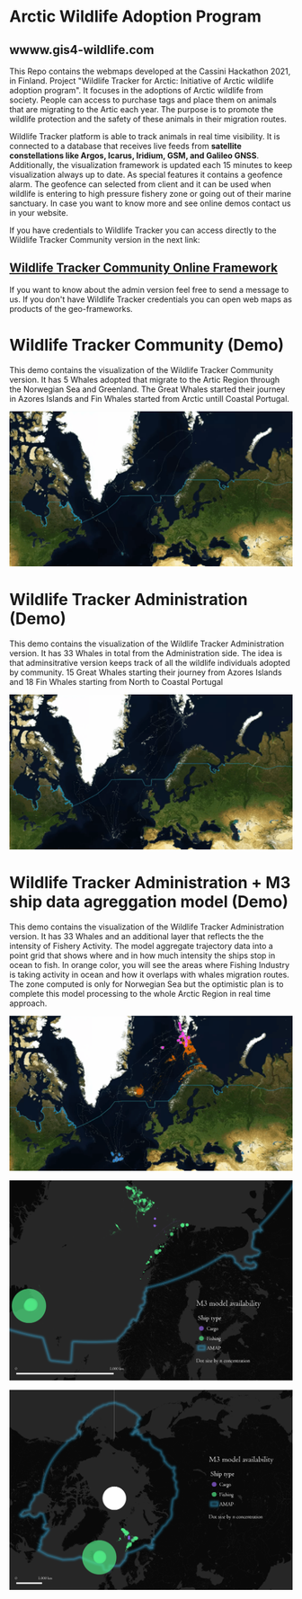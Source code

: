 # Arctic Wildlife Adoption Program
## wwww.gis4-wildlife.com

This Repo contains the webmaps developed at the Cassini Hackathon 2021, in Finland. Project "Wildlife Tracker for Arctic: Initiative of Arctic wildlife adoption program". It focuses in the adoptions of Arctic wildlife from society. People can access to purchase tags and place them on animals that are migrating to the Artic each year. The purpose is to promote the wildlife protection and the safety of these animals in their migration routes.

Wildlife Tracker platform is able to track animals in real time visibility. It is connected to a database that receives live feeds from **satellite constellations like Argos, Icarus, Iridium, GSM, and Galileo GNSS**. Additionally, the visualization framework is updated each 15 minutes to keep visualization always up to date. As special features it contains a geofence alarm. The geofence can selected from client and it can be used when wildlife is entering to high pressure fishery zone or going out of their marine sanctuary. In case you want to know more and see online demos contact us in your website.

If you have credentials to Wildlife Tracker you can access directly to the Wildlife Tracker Community version in the next link:

## [Wildlife Tracker Community Online Framework](https://share.streamlit.io/bryanvallejo16/wildlife-tracker-adoption-0.1/main/gis4-adoption.py)

If you want to know about the admin version feel free to send a message to us.
If you don't have Wildlife Tracker credentials you can open web maps as products of the geo-frameworks.

# Wildlife Tracker Community (Demo)
This demo contains the visualization of the Wildlife Tracker Community version. It has 5 Whales adopted that migrate to the Artic Region through the Norwegian Sea and Greenland. The Great Whales started their journey in Azores Islands and Fin Whales started from Arctic untill Coastal Portugal.

![community](root/adopt-arctic-gif.gif)

# Wildlife Tracker Administration (Demo)
This demo contains the visualization of the Wildlife Tracker Administration version. It has 33 Whales in total from the Administration side. The idea is that adminsitrative version keeps track of all the wildlife individuals adopted by community. 15 Great Whales starting their journey from Azores Islands and 18 Fin Whales starting from North to Coastal Portugal

![admin](root/norm-arctic-gif.gif)

# Wildlife Tracker Administration + M3 ship data agreggation model (Demo)
This demo contains the visualization of the Wildlife Tracker Administration version. It has 33 Whales and an additional layer that reflects the the intensity of Fishery Activity. The model aggregate trajectory data into a point grid that shows where and in how much intensity the ships stop in ocean to fish. In orange color, you will see the areas where Fishing Industry is taking activity in ocean and how it overlaps with whales migration routes. The zone computed is only for Norwegian Sea but the optimistic plan is to complete this model processing to the whole Arctic Region in real time approach.

![m3](root/m3-arctic-gif.gif)

![availability](root/m3-model-map.png)

![availability2](root/nview-map.png)
